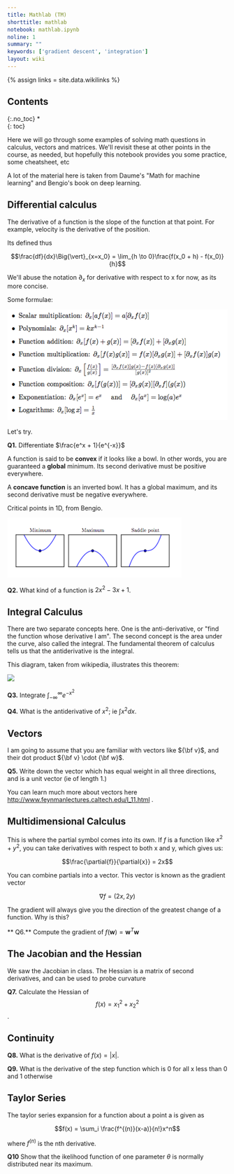 ```yaml
---
title: Mathlab (TM)
shorttitle: mathlab
notebook: mathlab.ipynb
noline: 1
summary: ""
keywords: ['gradient descent', 'integration']
layout: wiki
---
```

{% assign links = site.data.wikilinks %}

## Contents
{:.no_toc}
*  
{: toc}


Here we will go through some examples of solving math questions in calculus, vectors and matrices. We'll revisit these at other points in the course, as needed, but hopefully this notebook provides you some practice, some cheatsheet, etc

A lot of the material here is taken from Daume's "Math for machine learning" and  Bengio's book on deep learning.

## Differential calculus

The derivative of a function is the slope of the function at that point. For example, velocity is the derivative of the position.

Its defined thus

$$\frac{df}{dx}\Big{\vert}_{x=x_0} = \lim_{h \to 0}\frac{f(x_0 + h) - f(x_0)}{h}$$

We'll abuse the notation $\partial_x$ for derivative with respect to x for now, as its more concise.

Some formulae:

![](images/derivatives.png)

Let's try.


**Q1.** Differentiate  $\frac{e^x + 1}{e^{-x}}$


A function is said to be **convex** if it looks like a bowl. In other words, you are guaranteed a **global** minimum. Its second derivative must be positive everywhere.

A **concave function** is an inverted bowl. It has a global maximum, and its second derivative must be negative everywhere.

Critical points in 1D, from Bengio.

![](images/critpoints.png)

**Q2.** What kind of a function is $2x^2 - 3x + 1$.

## Integral Calculus

There are two separate concepts here. One is the anti-derivative, or "find the function whose derivative I am". The second concept is the area under the curve, also called the integral. The fundamental theorem of calculus tells us that the antiderivative is the integral. 

This diagram, taken from wikipedia, illustrates this theorem:

![](https://upload.wikimedia.org/wikipedia/commons/e/e6/FTC_geometric.svg)

**Q3.** Integrate  $\int_{-\infty}^{\infty} e^{-x^2}$

**Q4.** What is the antiderivative of $x^2$; ie $\int x^2 dx$.

## Vectors

I am going to assume that you are familiar with vectors like  ${\bf v}$, and their dot product ${\bf v} \cdot {\bf w}$. 

**Q5.** Write down the vector which has equal weight in all three directions, and is a unit vector (ie of length 1.)

You can learn much more about vectors here http://www.feynmanlectures.caltech.edu/I_11.html .

## Multidimensional Calculus

This is where the partial symbol comes into its own. If $f$ is a function like $x^2 + y^2$, you can take derivatives with respect to both x and y, which gives us:

$$\frac{\partial{f}}{\partial{x}} = 2x$$


You can combine partials into a vector. This vector is known as the gradient vector

$$\nabla f = (2x, 2y)$$

The gradient will always give you the direction of the greatest change of a function. Why is this?

** Q6.** Compute the gradient of $f(\mathbf{w}) = \mathbf{w}^T\mathbf{w}$

## The Jacobian and the Hessian

We saw the Jacobian in class. The Hessian is a matrix of second derivatives, and can be used to probe curvature

**Q7.** Calculate the Hessian of $$f(x) = x_1^2 + x_2^2$$.

## Continuity

**Q8.** What is the derivative of $f(x) = \vert x \vert$. 

**Q9.** What is the derivative of the step function which is 0 for all x less than 0 and 1 otherwise

## Taylor Series

The taylor series expansion for a function about a point a is given as

$$f(x) = \sum_i  \frac{f^{(n)}(x-a)}{n!}x^n$$

where $f^{(n)}$ is the nth derivative.

**Q10** Show that the ikelihood function of one parameter $\theta$ is normally distributed near its maximum.
